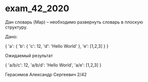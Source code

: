 # exam_42_2020
 Дан словарь (Map) – необходимо развернуть словарь в плоскую структуру.

Дано:

{ 'a': { 'b': { 'c': 12, 'd': 'Hello World' }, 'e': [1,2,3] } }

Ожидаемый результат

{ 'a/b/c': 12, 'a/b/d': 'Hello World', 'a/e': [1,2,3] } 

Герасимов Александр Сергеевич 2/42